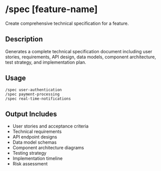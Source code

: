 # /spec [feature-name]

Create comprehensive technical specification for a feature.

## Description
Generates a complete technical specification document including user stories, requirements, API design, data models, component architecture, test strategy, and implementation plan.

## Usage
```
/spec user-authentication
/spec payment-processing
/spec real-time-notifications
```

## Output Includes
- User stories and acceptance criteria
- Technical requirements
- API endpoint designs
- Data model schemas
- Component architecture diagrams
- Testing strategy
- Implementation timeline
- Risk assessment
